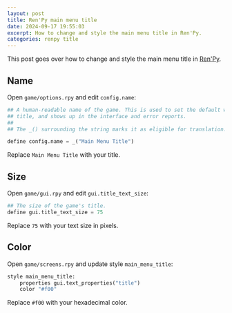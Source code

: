 ```yaml
---
layout: post
title: Ren'Py main menu title
date: 2024-09-17 19:55:03
excerpt: How to change and style the main menu title in Ren'Py.
categories: renpy title
---
```


This post goes over how to change and style the main menu title in [Ren'Py](https://www.renpy.org/).

## Name

Open `game/options.rpy` and edit `config.name`:

```py
## A human-readable name of the game. This is used to set the default window
## title, and shows up in the interface and error reports.
##
## The _() surrounding the string marks it as eligible for translation.

define config.name = _("Main Menu Title")
```

Replace `Main Menu Title` with your title.

## Size

Open `game/gui.rpy` and edit `gui.title_text_size`:

```py
## The size of the game's title.
define gui.title_text_size = 75
```

Replace `75` with your text size in pixels.

## Color

Open `game/screens.rpy` and update style `main_menu_title`:

```py
style main_menu_title:
    properties gui.text_properties("title")
    color "#f00"
```

Replace `#f00` with your hexadecimal color.
